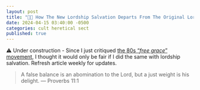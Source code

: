 ```yaml
---
layout: post
title: "🚶📜 How The New Lordship Salvation Departs From The Original Lordship Position. How MacArthur and Stott Were Corrected By Cambridge Educated Research Professor Grudem."
date: 2024-04-15 03:40:00 -0500
categories: cult heretical sect
published: true
---
```


⚠️ Under construction - Since I just critiqued [the 80s &ldquo;*free grace*&rdquo; movement](https://sevenshepherd.github.io/free-grace-theology/), I thought it would only be fair if I did the same with lordship salvation. Refresh article weekly for updates.

> A false balance is an abomination to the Lord, but a just weight is his delight. &mdash; Proverbs 11:1

<!-- ℹ️ Disclaimer: As a protestant who holds to the [five solas](/assets/images/solas.jpg), I believe justification is by grace through faith alone, we developed it from scripture first in history. I also believe that grace is free just like all true Christians do, but this 80s movement brings with it a dangerous set of unbiblical doctrines.

<a name="contents" style="font-size:2.1em;color:black;">Contents</a>

1. <a href="#alone">Not the *&ldquo;Faith Alone&rdquo;* of the Reformation</a>
2. <a href="#repent">Scripture Twisters On Repentance</a>
3. <a href="#assurance">Giving False Assurance to thousands</a>
4. <a href="#trust">Underemphasizing Trust in Christ</a>
5. <a href="#unlikely">Bad Interpretations of Scripture</a>
6. <a href="#fruit">Antinomian Carnal Christianity</a>
7. <a href="#dallas">Dallas Theological Seminary Distanced Itself From Them</a>
8. <a href="#wilikin">How C.S. Lewis Helped Bob Wilikin Repent Of His False View On Repentance</a>
9. <a href="#conclusion">Summary & Conclusions</a>

<br>

---

<br>

<a name="alone" href="#contents" style="font-size:2.1em;">🚶📜 1. The 80's version of the Gospel does not teach the Reformation doctrine of justification by faith alone</a> -->



<script>
    var refTagger = {
        settings: {
            bibleVersion: 'ESV'
        }
    }; 

    (function(d, t) {
        var n=d.querySelector('[nonce]');
        refTagger.settings.nonce = n && (n.nonce||n.getAttribute('nonce'));
        var g = d.createElement(t), s = d.getElementsByTagName(t)[0];
        g.src = 'https://api.reftagger.com/v2/RefTagger.js';
        g.nonce = refTagger.settings.nonce;
        s.parentNode.insertBefore(g, s);
    }(document, 'script'));
</script>